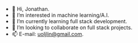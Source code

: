 - 👋 Hi, Jonathan.
- 👀 I’m interested in machine learning/A.I.
- 🌱 I’m currently learning full stack development.
- 💞️ I’m looking to collaborate on full stack projects.
- 📫 E-mail: uoljlin@gmail.com.
